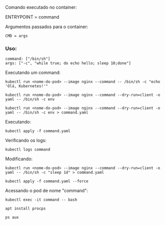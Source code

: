 Comando executado no container:

ENTRYPOINT = command

Argumentos passados para o container:

    CMD = args

### Uso:

    command: ["/bin/sh"]
    args: ["-c", "while true; do echo hello; sleep 10;done"]

Executando um command:

    kubectl run <nome-do-pod> --image nginx --command -- /bin/sh -c "echo 'Olá, Kubernetes!'"

    kubectl run <nome-do-pod> --image nginx --command --dry-run=client -o yaml -- /bin/sh -c env

    kubectl run <nome-do-pod> --image nginx --command --dry-run=client -o yaml -- /bin/sh -c env > command.yaml

Executando:

    kubectl apply -f command.yaml

Verificando os logs:

    kubectl logs command

Modificando:

    kubectl run <nome-do-pod> --image nginx --command --dry-run=client -o yaml -- /bin/sh -c "sleep 1d" > command.yaml

    kubectl apply -f command.yaml --force

Acessando o pod de nome "command":

    kubectl exec -it command -- bash

    apt install procps

    ps aux